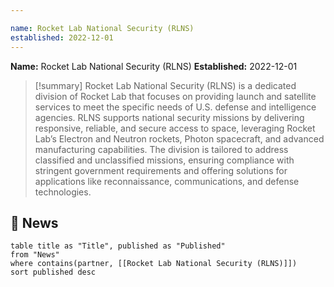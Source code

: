 ```yaml
---

name: Rocket Lab National Security (RLNS)
established: 2022-12-01
---
```


**Name:** Rocket Lab National Security (RLNS)
**Established:** 2022-12-01

>[!summary]
Rocket Lab National Security (RLNS) is a dedicated division of Rocket Lab that focuses on providing launch and satellite services to meet the specific needs of U.S. defense and intelligence agencies. RLNS supports national security missions by delivering responsive, reliable, and secure access to space, leveraging Rocket Lab’s Electron and Neutron rockets, Photon spacecraft, and advanced manufacturing capabilities. The division is tailored to address classified and unclassified missions, ensuring compliance with stringent government requirements and offering solutions for applications like reconnaissance, communications, and defense technologies.

## 📰 News
```dataview
table title as "Title", published as "Published"
from "News"
where contains(partner, [[Rocket Lab National Security (RLNS)]])
sort published desc
```